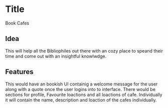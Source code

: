 # Title

Book Cafes


## Idea

This will help all the Bibliophiles out there with an cozy place to speand their  time and come out with an insightful knowlwdge.

## Features

This would have an bookish UI containig a welcome message for the user along with a quote once the user logins into to interface. There would be sections for profile, Favourite loactions and all loactions of cafe. Individually it will contain the name, description and loaction of the cafes individually.